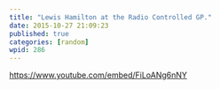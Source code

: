 ```yaml
---
title: "Lewis Hamilton at the Radio Controlled GP."
date: 2015-10-27 21:09:23
published: true
categories: [random]
wpid: 286
---
```


https://www.youtube.com/embed/FiLoANg6nNY
